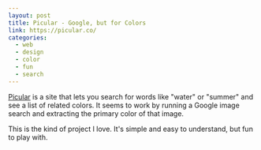 ```yaml
---
layout: post
title: Picular - Google, but for Colors
link: https://picular.co/
categories: 
  - web
  - design
  - color
  - fun
  - search
---
```


[Picular](https://picular.co/) is a site that lets you search for words like "water" or "summer" and see a list of related colors. It seems to work by running a Google image search and extracting the primary color of that image.

This is the kind of project I love. It's simple and easy to understand, but fun to play with.